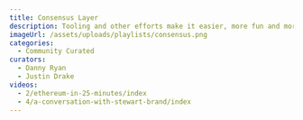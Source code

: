 ```yaml
---
title: Consensus Layer
description: Tooling and other efforts make it easier, more fun and more appealing to build on Ethereum. Oracles, languages, cross-shard transactions, libraries, frameworks, dev tools, best practices,...
imageUrl: /assets/uploads/playlists/consensus.png
categories:
  - Community Curated
curators:
  - Danny Ryan
  - Justin Drake
videos:
  - 2/ethereum-in-25-minutes/index
  - 4/a-conversation-with-stewart-brand/index
---
```

